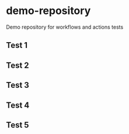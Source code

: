 # demo-repository

Demo repository for workflows and actions tests

## Test 1

## Test 2

## Test 3

## Test 4

## Test 5
